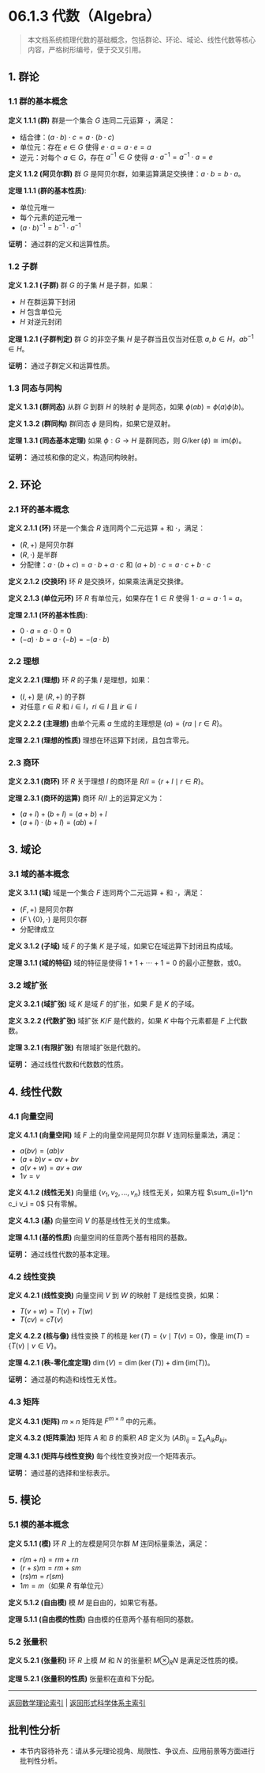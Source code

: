 # 06.1.3 代数（Algebra）

> 本文档系统梳理代数的基础概念，包括群论、环论、域论、线性代数等核心内容，严格树形编号，便于交叉引用。

## 1. 群论

### 1.1 群的基本概念

**定义 1.1.1 (群)**
群是一个集合 $G$ 连同二元运算 $\cdot$，满足：

- 结合律：$(a \cdot b) \cdot c = a \cdot (b \cdot c)$
- 单位元：存在 $e \in G$ 使得 $e \cdot a = a \cdot e = a$
- 逆元：对每个 $a \in G$，存在 $a^{-1} \in G$ 使得 $a \cdot a^{-1} = a^{-1} \cdot a = e$

**定义 1.1.2 (阿贝尔群)**
群 $G$ 是阿贝尔群，如果运算满足交换律：$a \cdot b = b \cdot a$。

**定理 1.1.1 (群的基本性质)**:

- 单位元唯一
- 每个元素的逆元唯一
- $(a \cdot b)^{-1} = b^{-1} \cdot a^{-1}$

**证明：** 通过群的定义和运算性质。

### 1.2 子群

**定义 1.2.1 (子群)**
群 $G$ 的子集 $H$ 是子群，如果：

- $H$ 在群运算下封闭
- $H$ 包含单位元
- $H$ 对逆元封闭

**定理 1.2.1 (子群判定)**
群 $G$ 的非空子集 $H$ 是子群当且仅当对任意 $a, b \in H$，$ab^{-1} \in H$。

**证明：** 通过子群定义和运算性质。

### 1.3 同态与同构

**定义 1.3.1 (群同态)**
从群 $G$ 到群 $H$ 的映射 $\phi$ 是同态，如果 $\phi(ab) = \phi(a)\phi(b)$。

**定义 1.3.2 (群同构)**
群同态 $\phi$ 是同构，如果它是双射。

**定理 1.3.1 (同态基本定理)**
如果 $\phi: G \rightarrow H$ 是群同态，则 $G/\ker(\phi) \cong \text{im}(\phi)$。

**证明：** 通过核和像的定义，构造同构映射。

## 2. 环论

### 2.1 环的基本概念

**定义 2.1.1 (环)**
环是一个集合 $R$ 连同两个二元运算 $+$ 和 $\cdot$，满足：

- $(R, +)$ 是阿贝尔群
- $(R, \cdot)$ 是半群
- 分配律：$a \cdot (b + c) = a \cdot b + a \cdot c$ 和 $(a + b) \cdot c = a \cdot c + b \cdot c$

**定义 2.1.2 (交换环)**
环 $R$ 是交换环，如果乘法满足交换律。

**定义 2.1.3 (单位元环)**
环 $R$ 有单位元，如果存在 $1 \in R$ 使得 $1 \cdot a = a \cdot 1 = a$。

**定理 2.1.1 (环的基本性质)**:

- $0 \cdot a = a \cdot 0 = 0$
- $(-a) \cdot b = a \cdot (-b) = -(a \cdot b)$

### 2.2 理想

**定义 2.2.1 (理想)**
环 $R$ 的子集 $I$ 是理想，如果：

- $(I, +)$ 是 $(R, +)$ 的子群
- 对任意 $r \in R$ 和 $i \in I$，$ri \in I$ 且 $ir \in I$

**定义 2.2.2 (主理想)**
由单个元素 $a$ 生成的主理想是 $(a) = \{ra \mid r \in R\}$。

**定理 2.2.1 (理想的性质)**
理想在环运算下封闭，且包含零元。

### 2.3 商环

**定义 2.3.1 (商环)**
环 $R$ 关于理想 $I$ 的商环是 $R/I = \{r + I \mid r \in R\}$。

**定理 2.3.1 (商环的运算)**
商环 $R/I$ 上的运算定义为：

- $(a + I) + (b + I) = (a + b) + I$
- $(a + I) \cdot (b + I) = (ab) + I$

## 3. 域论

### 3.1 域的基本概念

**定义 3.1.1 (域)**
域是一个集合 $F$ 连同两个二元运算 $+$ 和 $\cdot$，满足：

- $(F, +)$ 是阿贝尔群
- $(F \setminus \{0\}, \cdot)$ 是阿贝尔群
- 分配律成立

**定义 3.1.2 (子域)**
域 $F$ 的子集 $K$ 是子域，如果它在域运算下封闭且构成域。

**定理 3.1.1 (域的特征)**
域的特征是使得 $1 + 1 + \cdots + 1 = 0$ 的最小正整数，或0。

### 3.2 域扩张

**定义 3.2.1 (域扩张)**
域 $K$ 是域 $F$ 的扩张，如果 $F$ 是 $K$ 的子域。

**定义 3.2.2 (代数扩张)**
域扩张 $K/F$ 是代数的，如果 $K$ 中每个元素都是 $F$ 上代数数。

**定理 3.2.1 (有限扩张)**
有限域扩张是代数的。

**证明：** 通过线性代数和代数数的性质。

## 4. 线性代数

### 4.1 向量空间

**定义 4.1.1 (向量空间)**
域 $F$ 上的向量空间是阿贝尔群 $V$ 连同标量乘法，满足：

- $a(bv) = (ab)v$
- $(a + b)v = av + bv$
- $a(v + w) = av + aw$
- $1v = v$

**定义 4.1.2 (线性无关)**
向量组 $\{v_1, v_2, \ldots, v_n\}$ 线性无关，如果方程 $\sum_{i=1}^n c_i v_i = 0$ 只有零解。

**定义 4.1.3 (基)**
向量空间 $V$ 的基是线性无关的生成集。

**定理 4.1.1 (基的性质)**
向量空间的任意两个基有相同的基数。

**证明：** 通过线性代数的基本定理。

### 4.2 线性变换

**定义 4.2.1 (线性变换)**
向量空间 $V$ 到 $W$ 的映射 $T$ 是线性变换，如果：

- $T(v + w) = T(v) + T(w)$
- $T(cv) = cT(v)$

**定义 4.2.2 (核与像)**
线性变换 $T$ 的核是 $\ker(T) = \{v \mid T(v) = 0\}$，像是 $\text{im}(T) = \{T(v) \mid v \in V\}$。

**定理 4.2.1 (秩-零化度定理)**
$\dim(V) = \dim(\ker(T)) + \dim(\text{im}(T))$。

**证明：** 通过基的构造和线性无关性。

### 4.3 矩阵

**定义 4.3.1 (矩阵)**
$m \times n$ 矩阵是 $F^{m \times n}$ 中的元素。

**定义 4.3.2 (矩阵乘法)**
矩阵 $A$ 和 $B$ 的乘积 $AB$ 定义为 $(AB)_{ij} = \sum_k A_{ik} B_{kj}$。

**定理 4.3.1 (矩阵与线性变换)**
每个线性变换对应一个矩阵表示。

**证明：** 通过基的选择和坐标表示。

## 5. 模论

### 5.1 模的基本概念

**定义 5.1.1 (模)**
环 $R$ 上的左模是阿贝尔群 $M$ 连同标量乘法，满足：

- $r(m + n) = rm + rn$
- $(r + s)m = rm + sm$
- $(rs)m = r(sm)$
- $1m = m$（如果 $R$ 有单位元）

**定义 5.1.2 (自由模)**
模 $M$ 是自由的，如果它有基。

**定理 5.1.1 (自由模的性质)**
自由模的任意两个基有相同的基数。

### 5.2 张量积

**定义 5.2.1 (张量积)**
环 $R$ 上模 $M$ 和 $N$ 的张量积 $M \otimes_R N$ 是满足泛性质的模。

**定理 5.2.1 (张量积的性质)**
张量积在直和下分配。

---

[返回数学理论索引](README.md) | [返回形式科学体系主索引](README.md)

## 批判性分析

- 本节内容待补充：请从多元理论视角、局限性、争议点、应用前景等方面进行批判性分析。
